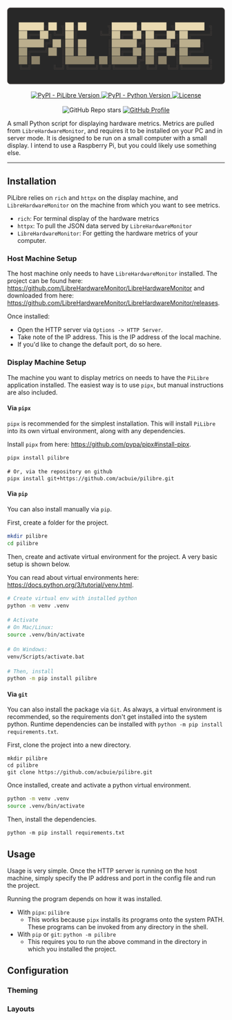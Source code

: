 <p align="center">
    <img alt="PiLibre" src="https://github.com/acbuie/pilibre/blob/main/docs/assets/logo.svg"/>
</p>

<div align="center">
    <a href= "https://pypi.org/project/pilibre/">
        <img alt="PyPI - PiLibre Version" src="https://img.shields.io/pypi/v/pilibre?style=for-the-badge">
    </a>
    <a href="https://www.python.org/downloads/release/python-3110/">
        <img alt="PyPI - Python Version" src="https://img.shields.io/pypi/pyversions/pilibre?style=for-the-badge">
    </a>
    <a href="https://github.com/acbuie/pilibre/blob/main/LICENSE.txt">
        <img alt="License" src="https://img.shields.io/github/license/acbuie/pilibre?style=for-the-badge">
    </a>
</div>

<br/>

<div align="center">
    <img alt="GitHub Repo stars" src="https://img.shields.io/github/stars/acbuie/pilibre?style=for-the-badge">
    <a href="https://github.com/acbuie">
        <img alt="GitHub Profile" src="https://img.shields.io/static/v1?label=&message=Profile&style=for-the-badge&logo=github&labelColor=grey">
    </a>
</div>

A small Python script for displaying hardware metrics. Metrics are pulled from `LibreHardwareMonitor`, and requires it to be installed on your PC and in server mode. It is designed to be run on a small computer with a small display. I intend to use a Raspberry Pi, but you could likely use something else.

---

<!-- Some examples will go here! -->

## Installation

PiLibre relies on `rich` and `httpx` on the display machine, and `LibreHardwareMonitor` on the machine from which you want to see metrics.

- `rich`: For terminal display of the hardware metrics
- `httpx`: To pull the JSON data served by `LibreHardwareMonitor`
- `LibreHardwareMonitor`: For getting the hardware metrics of your computer.

### Host Machine Setup

The host machine only needs to have `LibreHardwareMonitor` installed. The project can be found here: https://github.com/LibreHardwareMonitor/LibreHardwareMonitor and downloaded from here: https://github.com/LibreHardwareMonitor/LibreHardwareMonitor/releases.

Once installed:

- Open the HTTP server via `Options -> HTTP Server`.
- Take note of the IP address. This is the IP address of the local machine.
- If you'd like to change the default port, do so here.

### Display Machine Setup

The machine you want to display metrics on needs to have the `PiLibre` application installed. The easiest way is to use `pipx`, but manual instructions are also included.

#### Via `pipx`

`pipx` is recommended for the simplest installation. This will install `PiLibre` into its own virtual environment, along with any dependencies.

Install `pipx` from here: https://github.com/pypa/pipx#install-pipx.

```shell
pipx install pilibre

# Or, via the repository on github
pipx install git+https://github.com/acbuie/pilibre.git
```

#### Via `pip`

You can also install manually via `pip`.

First, create a folder for the project.

```sh
mkdir pilibre
cd pilibre
```

Then, create and activate virtual environment for the project. A very basic setup is shown below.

You can read about virtual environments here: https://docs.python.org/3/tutorial/venv.html.

```sh
# Create virtual env with installed python
python -m venv .venv

# Activate
# On Mac/Linux:
source .venv/bin/activate

# On Windows:
venv/Scripts/activate.bat

# Then, install
python -m pip install pilibre
```

#### Via `git`

You can also install the package via `Git`. As always, a virtual environment is recommended, so the requirements don't get installed into the system python. Runtime dependencies can be installed with `python -m pip install requirements.txt`.

First, clone the project into a new directory.

```shell
mkdir pilibre
cd pilibre
git clone https://github.com/acbuie/pilibre.git
```

Once installed, create and activate a python virtual environment.

```sh
python -m venv .venv
source .venv/bin/activate
```

Then, install the dependencies.

```shell
python -m pip install requirements.txt
```

## Usage

Usage is very simple. Once the HTTP server is running on the host machine, simply specify the IP address and port in the config file and run the project.

Running the program depends on how it was installed.

- With `pipx`: `pilibre`
  - This works because `pipx` installs its programs onto the system PATH. These programs can be invoked from any directory in the shell.
- With `pip` or `git`: `python -m pilibre`
  - This requires you to run the above command in the directory in which you installed the project.

## Configuration

### Theming

### Layouts
